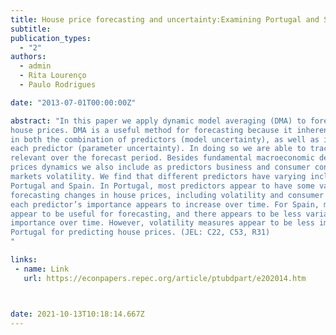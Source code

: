 ```yaml
---
title: House price forecasting and uncertainty:Examining Portugal and Spain
subtitle: 
publication_types:
  - "2"
authors:
  - admin
  - Rita Lourenço
  - Paulo Rodrigues

date: "2013-07-01T00:00:00Z"

abstract: "In this paper we apply dynamic model averaging (DMA) to forecast Portuguese and Spanish
house prices. DMA is a useful method for forecasting because it inherently allows for uncertainty
in both the combination of predictors (model uncertainty), as well as in the marginal effect of
each predictor (parameter uncertainty). In doing so we are able to track which predictors are
relevant over the forecast period. Besides fundamental macroeconomic determinants to house
prices dynamics we also include as predictors business and consumer confidence and financial
markets volatility. We find that different predictors have varying inclusion probabilities for both
Portugal and Spain. In Portugal, most predictors appear to have some value when it comes to
forecasting changes in house prices, including volatility and consumer confidence. Furthermore,
each predictor’s importance appears to increase over time. For Spain, most economic predictors
appear to be useful for forecasting, and there appears to be less variation in each predictor’s
importance over time. However, volatility measures appear to be less important in Spain than in
Portugal for predicting house prices. (JEL: C22, C53, R31)
"

links:
 - name: Link
   url: https://econpapers.repec.org/article/ptubdpart/e202014.htm



date: 2021-10-13T10:18:14.667Z
---
```

